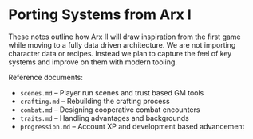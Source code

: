 # Porting Systems from Arx I

These notes outline how Arx II will draw inspiration from the first game while moving to a fully data driven architecture. We are not importing character data or recipes. Instead we plan to capture the feel of key systems and improve on them with modern tooling.

Reference documents:

- `scenes.md` – Player run scenes and trust based GM tools
- `crafting.md` – Rebuilding the crafting process
- `combat.md` – Designing cooperative combat encounters
- `traits.md` – Handling advantages and backgrounds
- `progression.md` – Account XP and development based advancement
